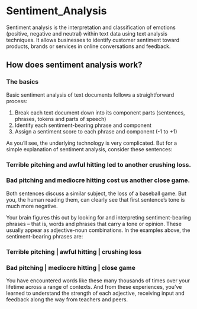 # Sentiment_Analysis
Sentiment analysis is the interpretation and classification of emotions (positive, negative and neutral) within text data using text analysis techniques. It allows businesses to identify customer sentiment toward products, brands or services in online conversations and feedback.

## How does sentiment analysis work?
### The basics
Basic sentiment analysis of text documents follows a straightforward process:

1. Break each text document down into its component parts (sentences, phrases, tokens and parts of speech)
2. Identify each sentiment-bearing phrase and component
3. Assign a sentiment score to each phrase and component (-1 to +1)

As you’ll see, the underlying technology is very complicated. But for a simple explanation of sentiment analysis, consider these sentences:

### Terrible pitching and awful hitting led to another crushing loss.
### Bad pitching and mediocre hitting cost us another close game.

Both sentences discuss a similar subject, the loss of a baseball game. But you, the human reading them, can clearly see that first sentence’s tone is much more negative.

Your brain figures this out by looking for and interpreting sentiment-bearing phrases – that is, words and phrases that carry a tone or opinion. These usually appear as adjective-noun combinations. In the examples above, the sentiment-bearing phrases are:

### Terrible pitching | awful hitting | crushing loss

### Bad pitching | mediocre hitting | close game

You have encountered words like these many thousands of times over your lifetime across a range of contexts. And from these experiences, you’ve learned to understand the strength of each adjective, receiving input and feedback along the way from teachers and peers.

